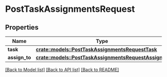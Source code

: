 # PostTaskAssignmentsRequest

## Properties

Name | Type | Description | Notes
------------ | ------------- | ------------- | -------------
**task** | [**crate::models::PostTaskAssignmentsRequestTask**](post_task_assignments_request_task.md) |  | 
**assign_to** | [**crate::models::PostTaskAssignmentsRequestAssignTo**](post_task_assignments_request_assign_to.md) |  | 

[[Back to Model list]](../README.md#documentation-for-models) [[Back to API list]](../README.md#documentation-for-api-endpoints) [[Back to README]](../README.md)


